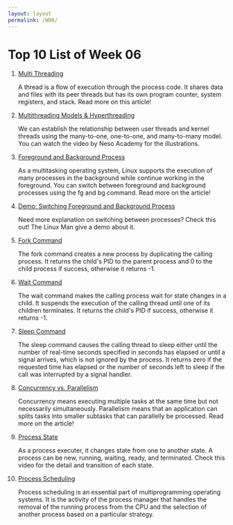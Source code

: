 ```yaml
---
layout: layout
permalink: /W06/
---
```

# Top 10 List of Week 06

1. [Multi Threading](https://www.tutorialspoint.com/operating_system/os_multi_threading.htm)

    A thread is a flow of execution through the process code. It shares data and files with its peer threads but has its own program counter, system registers, and stack. Read more on this article!

2. [Multithreading Models & Hyperthreading](https://youtu.be/HW2Wcx-ktsc)

    We can establish the relationship between user threads and kernel threads using the many-to-one, one-to-one, and many-to-many model. You can watch the video by Neso Academy for the illustrations.

3. [Foreground and Background Process](https://www.lifewire.com/multitasking-background-foreground-process-2180219)

    As a multitasking operating system, Linux supports the execution of many processes in the background while continue working in the foreground. You can switch between foreground and background processes using the fg and bg command. Read more on the article!

4. [Demo: Switching Foreground and Background Process](https://youtu.be/kKjUigAXDBE)

    Need more explanation on switching between processes? Check this out! The Linux Man give a demo about it.

5. [Fork Command](https://man7.org/linux/man-pages/man2/fork.2.html)

    The fork command creates a new process by duplicating the calling process. It returns the child's PID to the parent process and 0 to the child process if success, otherwise it returns -1.

6. [Wait Command](https://man7.org/linux/man-pages/man2/wait.2.html)

    The wait command makes the calling process wait for state changes in a child. It suspends the execution of the calling thread until one of its children terminates. It returns the child's PID if success, otherwise it returns -1.

7. [Sleep Command](https://man7.org/linux/man-pages/man3/sleep.3.html)

    The sleep command causes the calling thread to sleep either until the number of real-time seconds specified in seconds has elapsed or until a signal arrives, which is not ignored by the process. It returns zero if the requested time has elapsed or the number of seconds left to sleep if the call was interrupted by a signal handler.

8. [Concurrency vs. Parallelism](https://medium.com/@itIsMadhavan/concurrency-vs-parallelism-a-brief-review-b337c8dac350)

    Concurrency means executing multiple tasks at the same time but not necessarily simultaneously. Parallelism means that an application can splits tasks into smaller subtasks that can parallelly be processed. Read more on the article!

9. [Process State](https://youtu.be/jZ_6PXoaoxo)

    As a process executer, it changes state from one to another state. A process can be new, running, waiting, ready, and terminated. Check this video for the detail and transition of each state.

10. [Process Scheduling](https://www.tutorialspoint.com/operating_system/os_process_scheduling.htm)

    Process scheduling is an essential part of multiprogramming operating systems. It is the activity of the process manager that handles the removal of the running process from the CPU and the selection of another process based on a particular strategy.
